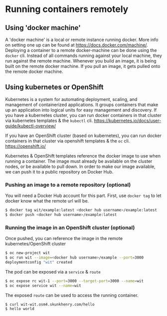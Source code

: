 # Running containers remotely

## Using 'docker machine'

A 'docker machine' is a local or remote instance running docker. More info on setting one up can be found at https://docs.docker.com/machine/.
Deploying a container to a remote docker-machine can be done using the `docker` cli. Instead of all commands running against your local machine, they run against the remote machine. Whenever you build an image, it is being built on the remote docker machine. If you pull an image, it gets pulled onto the remote docker machine.


## Using kubernetes or OpenShift

Kubernetes is a system for automating deployment, scaling, and management of containerized applications. It groups containers that make up an application into logical units for easy management and discovery. If you have a kubernetes cluster, you can run docker containers in that cluster via kubernetes templates & the `kubectl` cli. https://kubernetes.io/docs/user-guide/kubectl-overview/

If you have an OpenShift cluster (based on kubernetes), you can run docker containers in that cluster via openshift templates & the `oc` cli. https://openshift.io/

Kubernetes & OpenShift templates reference the docker image to use when running a container. The image must already be available on the cluster nodes, or be available to pull down. In order to make our image available, we can push it to a public repository on Docker Hub.

### Pushing an image to a remote repository (optional)

You will need a Docker Hub account for this part. First, use `docker tag` to let docker know what the remote url will be. 

```bash
$ docker tag wit/example:latest <docker hub username>/example:latest
$ docker push <docker hub username>/example:latest
```

### Running the image in an OpenShift cluster (optional)

Once pushed, you can reference the image in the remote kubernetes/OpenShift cluster

```bash
$ oc new-project wit
$ oc run wit --image=<docker hub username>/example --port=3000 
deploymentconfig "wit" created
```

The pod can be exposed via a `service` & `route`

```bash
$ oc expose rc wit-1 --port=3000 --target-port=3000 --name=wit
$ oc expose service wit --name=wit
```

The exposed `route` can be used to access the running container.

```bash
$ curl wit-wit.osm4.skunkhenry.com/hello
$ hello world
```